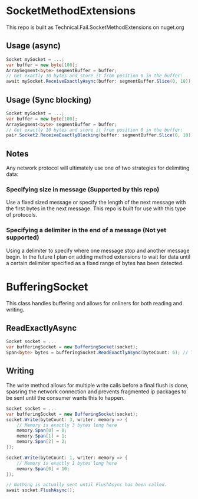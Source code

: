 # SocketMethodExtensions

This repo is built as Technical.Fail.SocketMethodExtensions on nuget.org

## Usage (async)

```cs
Socket mySocket = ...;
var buffer = new byte[100];
ArraySegment<byte> segmentBuffer = buffer;
// Get exactly 10 bytes and store it from position 0 in the buffer:
await mySocket.ReceiveExactlyAsync(buffer: segmentBuffer.Slice(0, 10));
```

## Usage (Sync blocking)

```cs
Socket mySocket = ...;
var buffer = new byte[100];
ArraySegment<byte> segmentBuffer = buffer;
// Get exactly 10 bytes and store it from position 0 in the buffer:
pair.Socket2.ReceiveExactlyBlocking(buffer: segmentBuffer.Slice(0, 10));
```

## Notes

Any network protocol will ultimately use one of two strategies for delimiting data:

### Specifying size in message (Supported by this repo)

Use a fixed sized message or specify the length of the next message with the first bytes in the next message. This repo is built for use with this  type of protocols.

### Specifying a delimiter in the end of a message (Not yet supported)

Using a delimiter to specify where one message stop and another message begin. In the future I plan on adding method extensions to wait for data until a certain delimiter specified as a fixed range of bytes has been detected.


# BufferingSocket

This class handles buffering and allows for onliners for both reading and writing.

## ReadExactlyAsync

```cs
Socket socket = ...
var bufferingSocket = new BufferingSocket(socket);
Span<byte> bytes = bufferingSocket.ReadExactlyAsync(byteCount: 6); // Task will complete when exactly 6 bytes are received
```

## Writing

The write method allows for multiple write calls before a final flush is done, spasring the network connection and prevents fragmented ip packages to be sent until the consumer wants this to happen.

```cs
Socket socket = ...
var bufferingSocket = new BufferingSocket(socket);
socket.Write(byteCount: 3, writer: memory => {
	// Memory is exactly 3 bytes long here
	memory.Span[0] = 0;
	memory.Span[1] = 1;
	memory.Span[2] = 2;
});

socket.Write(byteCount: 1, writer: memory => {
	// Memory is exactly 1 bytes long here
	memory.Span[0] = 10;
});

// Nothing is actually sent until FlushAsync has been called.
await socket.FlushAsync();
```
